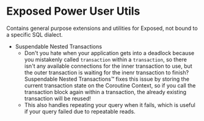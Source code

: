 # Exposed Power User Utils

Contains general purpose extensions and utilities for Exposed, not bound to a specific SQL dialect.

* Suspendable Nested Transactions
    * Don't you hate when your application gets into a deadlock because you mistakenly called `transaction` within a `transaction`, so there isn't any available connections for the inner transaction to use, but the outer transaction is waiting for the inenr transaction to finish? Suspendable Nested Transactions™ fixes this issue by storing the current transaction state on the Coroutine Context, so if you call the transaction block again within a transaction, the already existing transaction will be reused!
    * This also handles repeating your query when it fails, which is useful if your query failed due to repeatable reads.
